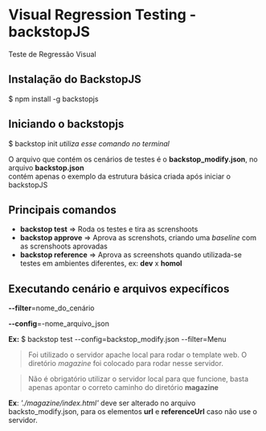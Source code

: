# Visual Regression Testing - backstopJS
Teste de Regressão Visual

## Instalação do BackstopJS

  $ npm install -g backstopjs
  
## Iniciando o backstopjs
  $ backstop init
  *utiliza esse comando no terminal*
  
O arquivo que contém os cenários de testes é o **backstop_modify.json**, no arquivo **backstop.json**  
contém apenas o exemplo da estrutura básica criada após iniciar o backstopJS

## Principais comandos
- **backstop test** => Roda os testes e tira as screnshoots
- **backstop approve** => Aprova as screnshots, criando uma  *baseline* com as screnshoots aprovadas
- **backstop reference** => Aprova as screenshots quando utilizada-se testes em ambientes diferentes, ex: **dev** x **homol**

## Executando cenário e arquivos expecíficos

**--filter**=nome_do_cenário

**--config**=-nome_arquivo_json

**Ex:** 
$ backstop test --config=backstop_modify.json --filter=Menu




> Foi utilizado o servidor apache local para rodar o template web. O diretório *magazine* foi colocado para rodar nesse servidor. 

> Não é obrigatório utilizar o servidor local para que funcione, basta apenas apontar o correto caminho do diretório **magazine**

**Ex**: *'./magazine/index.html'* deve ser alterado no arquivo backsto_modify.json, para os elementos **url** e **referenceUrl** caso não use o servidor.

